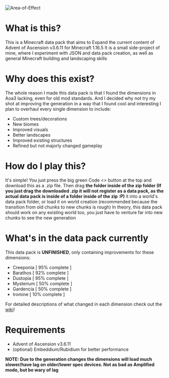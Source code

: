 ![Area-of-Effect](https://github.com/user-attachments/assets/a303c453-656d-4cfc-b8aa-36d0e6651f89)

# What is this?
This is a Minecraft data pack that aims to Expand the current content of Advent of Ascension v3.6.11 for Minecraft 1.16.5
It is a small side-project of mine, where I experiment with JSON and data pack creation, as well as general Minecraft building and landscaping skills

# Why does this exist?
The whole reason I made this data pack is that I found the dimensions in Aoa3 lacking, even for old mod standards. And I decided why not try my shot at improving the generation in a way that I found cool and interesting
I plan to overhaul every single dimension to include:
- Custom trees/decorations
- New biomes
- Improved visuals
- Better landscapes
- Improved existing structures
- Refined but not majorly changed gameplay

# How do I play this?
It's simple! You just press the big green Code <> button at the top and download this as a .zip file. 
Then drag **the folder inside of the zip folder (If you just drag the downloaded .zip it will not register as a data pack, as the actual data pack is inside of a folder inside of the zip :P)** it into a world's data pack folder, or load it on world creation (recommended because the transition from old chunks to new chunks is rough)
In theory, this data pack should work on any existing world too, you just have to venture far into new chunks to see the new generation

# What's in the data pack currently
This data pack is **UNFINISHED**, only containing improvements for these dimensions:
* Creeponia [ 95% complete ]
* Barathos [ 92% complete ]
* Dustopia [ 95% complete ]
* Mysterium [ 50% complete ]
* Gardencia [ 50% complete ]
* Iromine [ 10% complete ]

For detailed descriptions of what changed in each dimension check out the [wiki](https://github.com/MateussDev-backrooms/AdventOfExpansion/wiki)! 

# Requirements
- Advent of Ascension v3.6.11
- (optional) Embeddium/Rubidium for better performance

**NOTE: Due to the generation changes the dimensions will load much slower/have lag on older/lower spec devices. Not as bad as Amplified mode, but be wary of lag**
